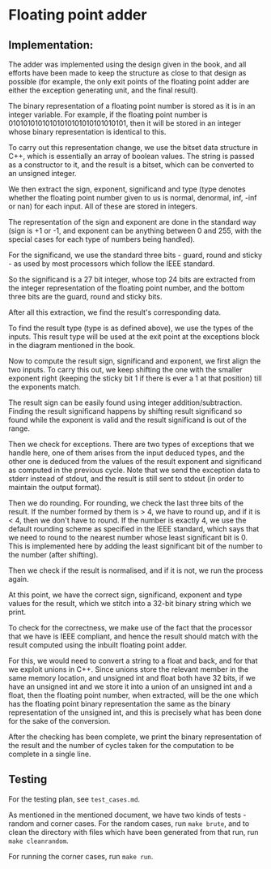 # Floating point adder

## Implementation:

The adder was implemented using the design given in the book, and all efforts have been made to keep the structure as close to that design as possible (for example, the only exit points of the floating point adder are either the exception generating unit, and the final result).

The binary representation of a floating point number is stored as it is in an integer variable. For example, if the floating point number is 01010101010101010101010101010101, then it will be stored in an integer whose binary representation is identical to this.

To carry out this representation change, we use the bitset data structure in C++, which is essentially an array of boolean values. The string is passed as a constructor to it, and the result is a bitset, which can be converted to an unsigned integer.

We then extract the sign, exponent, significand and type (type denotes whether the floating point number given to us is normal, denormal, inf, -inf or nan) for each input. All of these are stored in integers.

The representation of the sign and exponent are done in the standard way (sign is +1 or -1, and exponent can be anything between 0 and 255, with the special cases for each type of numbers being handled).

For the significand, we use the standard three bits - guard, round and sticky - as used by most processors which follow the IEEE standard.

So the significand is a 27 bit integer, whose top 24 bits are extracted from the integer representation of the floating point number, and the bottom three bits are the guard, round and sticky bits.

After all this extraction, we find the result's corresponding data.

To find the result type (type is as defined above), we use the types of the inputs. This result type will be used at the exit point at the exceptions block in the diagram mentioned in the book.

Now to compute the result sign, significand and exponent, we first align the two inputs. To carry this out, we keep shifting the one with the smaller exponent right (keeping the sticky bit 1 if there is ever a 1 at that position) till the exponents match.

The result sign can be easily found using integer addition/subtraction. Finding the result significand happens by shifting result significand so found while the exponent is valid and the result significand is out of the range.

Then we check for exceptions. There are two types of exceptions that we handle here, one of them arises from the input deduced types, and the other one is deduced from the values of the result exponent and significand as computed in the previous cycle. Note that we send the exception data to stderr instead of stdout, and the result is still sent to stdout (in order to maintain the output format).

Then we do rounding. For rounding, we check the last three bits of the result. If the number formed by them is > 4, we have to round up, and if it is < 4, then we don't have to round. If the number is exactly 4, we use the default rounding scheme as specified in the IEEE standard, which says that we need to round to the nearest number whose least significant bit is 0. This is implemented here by adding the least significant bit of the number to the number (after shifting).

Then we check if the result is normalised, and if it is not, we run the process again.

At this point, we have the correct sign, significand, exponent and type values for the result, which we stitch into a 32-bit binary string which we print.

To check for the correctness, we make use of the fact that the processor that we have is IEEE compliant, and hence the result should match with the result computed using the inbuilt floating point adder.

For this, we would need to convert a string to a float and back, and for that we exploit unions in C++. Since unions store the relevant member in the same memory location, and unsigned int and float both have 32 bits, if we have an unsigned int and we store it into a union of an unsigned int and a float, then the floating point number, when extracted, will be the one which has the floating point binary representation the same as the binary representation of the unsigned int, and
this is precisely what has been done for the sake of the conversion.

After the checking has been complete, we print the binary representation of the result and the number of cycles taken for the computation to be complete in a single line.

## Testing

For the testing plan, see `test_cases.md`.

As mentioned in the mentioned document, we have two kinds of tests - random and corner cases. For the random cases, run `make brute`, and to clean the directory with files which have been generated from that run, run `make cleanrandom`.

For running the corner cases, run `make run`.
